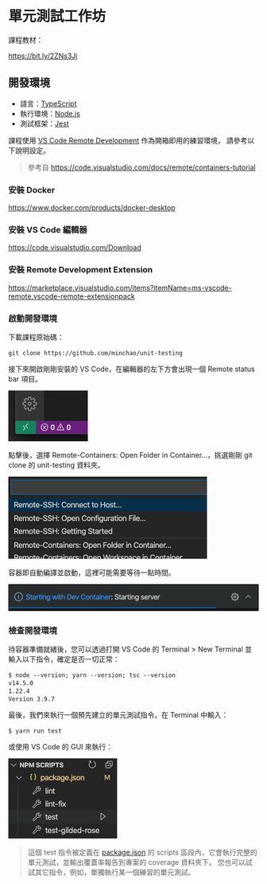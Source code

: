 # 單元測試工作坊

課程教材：

https://bit.ly/2ZNs3Jj

## 開發環境

- 語言：[TypeScript](https://www.typescriptlang.org/)
- 執行環境：[Node.js](https://nodejs.org/)
- 測試框架：[Jest](https://jestjs.io/)

課程使用 [VS Code Remote Development](https://code.visualstudio.com/docs/remote/remote-overview) 作為開箱即用的練習環境，
請參考以下說明設定。

> 參考自 https://code.visualstudio.com/docs/remote/containers-tutorial

### 安裝 Docker

https://www.docker.com/products/docker-desktop

### 安裝 VS Code 編輯器

https://code.visualstudio.com/Download

### 安裝 Remote Development Extension

https://marketplace.visualstudio.com/items?itemName=ms-vscode-remote.vscode-remote-extensionpack

### 啟動開發環境

下載課程原始碼：

```console
git clone https://github.com/minchao/unit-testing
```

接下來開啟剛剛安裝的 VS Code，在編輯器的左下方會出現一個 Remote status bar 項目。

![](assets/docs/remote-status-bar.png)

點擊後，選擇 Remote-Containers: Open Folder in Container...，挑選剛剛 git clone 的 unit-testing 資料夾。

![](assets/docs/remote-containers-commands.png)

容器即自動編譯並啟動，這裡可能需要等待一點時間。

![](assets/docs/dev-container-progress.png)

### 檢查開發環境

待容器準備就緒後，您可以透過打開 VS Code 的 Terminal > New Terminal 並輸入以下指令，確定是否一切正常：

```console
$ node --version; yarn --version; tsc --version
v14.5.0
1.22.4
Version 3.9.7
```

最後，我們來執行一個預先建立的單元測試指令，在 Terminal 中輸入：

```console
$ yarn run test
```

或使用 VS Code 的 GUI 來執行：

![](assets/docs/npm-scripts.png)

> 這個 test 指令被定義在 [package.json](package.json) 的 scripts 區段內，它會執行完整的單元測試，並輸出覆蓋率報告到專案的 coverage 資料夾下。
> 您也可以試試其它指令，例如，單獨執行某一個練習的單元測試。
